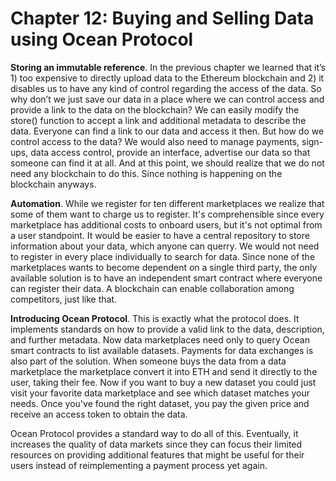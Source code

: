 # Chapter 12: Buying and Selling Data using Ocean Protocol

<dialog character="jellyfish">Look how these marine creatures interact. Some stay still, some move around. They wander, they transact.</dialog>

**Storing an immutable reference**. In the previous chapter we learned that it’s 1) too expensive to directly upload data to the Ethereum blockchain and 2) it disables us to have any kind of control regarding the access of the data. So why don’t we just save our data in a place where we can control access and provide a link to the data on the blockchain? We can easily modify the store() function to accept a link and additional metadata to describe the data. Everyone can find a link to our data and access it then. But how do we control access to the data? We would also need to manage payments, sign-ups, data access control, provide an interface, advertise our data so that someone can find it at all. And at this point, we should realize that we do not need any blockchain to do this. Since nothing is happening on the blockchain anyways.

**Automation**. While we register for ten different marketplaces we realize that some of them want to charge us to register. It's comprehensible since every marketplace has additional costs to onboard users, but it's not optimal from a user standpoint. It would be easier to have a central repository to store information about your data, which anyone can querry. We would not need to register in every place individually to search for data. Since none of the marketplaces wants to become dependent on a single third party, the only available solution is to have an independent smart contract where everyone can register their data. A blockchain can enable collaboration among competitors, just like that.

**Introducing Ocean Protocol**. This is exactly what the protocol does. It implements standards on how to provide a valid link to the data, description, and further metadata. Now data marketplaces need only to query Ocean smart contracts to list available datasets. Payments for data exchanges is also part of the solution. When someone buys the data from a data marketplace the marketplace convert it into ETH and send it directly to the user, taking their fee. Now if you want to buy a new dataset you could just visit your favorite data marketplace and see which dataset matches your needs. Once you've found the right dataset, you pay the given price and receive an access token to obtain the data.

Ocean Protocol provides a standard way to do all of this. Eventually, it increases the quality of data markets since they can focus their limited resources on providing additional features that might be useful for their users instead of reimplementing a payment process yet again.
